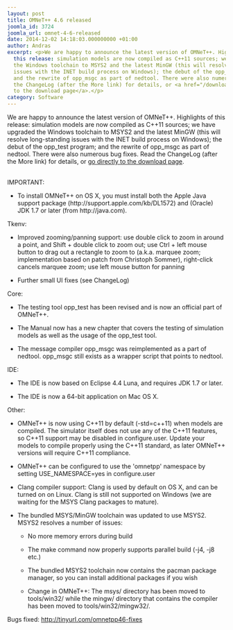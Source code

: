 ```yaml
---
layout: post
title: OMNeT++ 4.6 released
joomla_id: 3724
joomla_url: omnet-4-6-released
date: 2014-12-02 14:18:03.000000000 +01:00
author: Andras
excerpt: <p>We are happy to announce the latest version of OMNeT++. Highlights of
  this release: simulation models are now compiled as C++11 sources; we have upgraded
  the Windows toolchain to MSYS2 and the latest MinGW (this will resolve long-standing
  issues with the INET build process on Windows); the debut of the opp_test program;
  and the rewrite of opp_msgc as part of nedtool. There were also numerous bug fixes. Read
  the ChangeLog (after the More link) for details, or <a href="/download/old">go directly
  to the download page</a>.</p>
category: Software
---
```

<p>We are happy to announce the latest version of OMNeT++. Highlights of this release: simulation models are now compiled as C++11 sources; we have upgraded the Windows toolchain to MSYS2 and the latest MinGW (this will resolve long-standing issues with the INET build process on Windows); the debut of the opp_test program; and the rewrite of opp_msgc as part of nedtool. There were also numerous bug fixes. Read the ChangeLog (after the More link) for details, or <a href="/download/old">go directly to the download page</a>.</p>

<p><br />IMPORTANT:</p>
<div>
<ul>
<li>
<p>To install OMNeT++ on OS X, you must install both the Apple Java support package (http://support.apple.com/kb/DL1572) and (Oracle) JDK 1.7 or later (from http://java.com).</p>
</li>
</ul>
<p>Tkenv:</p>
<ul>
<li>
<p>Improved zooming/panning support: use double click to zoom in around a point, and Shift + double click to zoom out; use Ctrl + left mouse button to drag out a rectangle to zoom to (a.k.a. marquee zoom; implementation based on patch from Christoph Sommer), right-click cancels marquee zoom; use left mouse button for panning</p>
</li>
<li>
<p>Further small UI fixes (see ChangeLog)</p>
</li>
</ul>
<p>Core:</p>
<ul>
<li>
<p>The testing tool opp_test has been revised and is now an official part of OMNeT++.</p>
</li>
<li>
<p>The Manual now has a new chapter that covers the testing of simulation models as well as the usage of the opp_test tool.</p>
</li>
<li>
<p>The message compiler opp_msgc was reimplemented as a part of nedtool. opp_msgc still exists as a wrapper script that points to nedtool.</p>
</li>
</ul>
<p>IDE:</p>
<ul>
<li>
<p>The IDE is now based on Eclipse 4.4 Luna, and requires JDK 1.7 or later.</p>
</li>
<li>
<p>The IDE is now a 64-bit application on Mac OS X.</p>
</li>
</ul>
<p>Other:</p>
<ul>
<li>
<p>OMNeT++ is now using C++11 by default (-std=c++11) when models are compiled. The simulator itself does not use any of the C++11 features, so C++11 support may be disabled in configure.user. Update your models to compile properly using the C++11 standard, as later OMNeT++ versions will require C++11 compliance.</p>
</li>
<li>
<p>OMNeT++ can be configured to use the 'omnetpp' namespace by setting USE_NAMESPACE=yes in configure.user</p>
</li>
<li>
<p>Clang compiler support: Clang is used by default on OS X, and can be turned on on Linux. Clang is still not supported on Windows (we are waiting for the MSYS Clang packages to mature).</p>
</li>
<li>
<p>The bundled MSYS/MinGW toolchain was updated to use MSYS2. MSYS2 resolves a number of issues:</p>
<ul>
<li>
<p>No more memory errors during build</p>
</li>
<li>
<p>The make command now properly supports parallel build (-j4, -j8 etc.)</p>
</li>
<li>
<p>The bundled MSYS2 toolchain now contains the pacman package manager, so you can install additional packages if you wish</p>
</li>
<li>
<p>Change in OMNeT++: The msys/ directory has been moved to tools/win32/ while the mingw/ directory that contains the compiler has been moved to tools/win32/mingw32/.</p>
</li>
</ul>
</li>
</ul>
<p>Bugs fixed: <a href="http://tinyurl.com/omnetpp46-fixes">http://tinyurl.com/omnetpp46-fixes</a></p>
</div>
